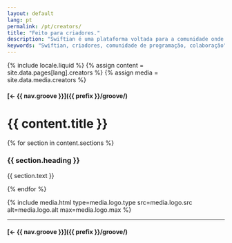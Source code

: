 ```yaml
---
layout: default
lang: pt
permalink: /pt/creators/
title: "Feito para criadores."
description: "Swiftian é uma plataforma voltada para a comunidade onde criadores podem aprender, compartilhar e inovar juntos."
keywords: "Swiftian, criadores, comunidade de programação, colaboração"
---
```



{% include locale.liquid %}
{% assign content = site.data.pages[lang].creators %}
{% assign media = site.data.media.creators %}

#### [← {{ nav.groove }}]({{ prefix }}/groove/)

# {{ content.title }}

{% for section in content.sections %}
### {{ section.heading }}
{{ section.text }}

{% endfor %}

{% include media.html
  type=media.logo.type
  src=media.logo.src
  alt=media.logo.alt
  max=media.logo.max
%}

---

#### [← {{ nav.groove }}]({{ prefix }}/groove/)